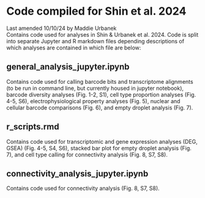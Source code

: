 # Code compiled for Shin et al. 2024
Last amended 10/10/24 by Maddie Urbanek  
Contains code used for analyses in Shin & Urbanek et al. 2024. Code is split into separate Jupyter and R markdown files depending descriptions of which analyses are contained in which file are below: 

## general_analysis_jupyter.ipynb
Contains code used for calling barcode bits and transcriptome alignments (to be run in command line, but currently housed in jupyter notebook), barcode diversity analyses (Fig. 1-2, S1), cell type proportion analyses (Fig. 4-5, S6), electrophysiological property analyses (Fig. 5), nuclear and cellular barcode comparisons (Fig. 6), and empty droplet analysis (Fig. 7).  

## r_scripts.rmd
Contains code used for transcriptomic and gene expression analyses (DEG, GSEA) (Fig. 4-5, S4, S6), stacked bar plot for empty droplet analysis (Fig. 7), and cell type calling for connectivity analysis (Fig. 8, S7, S8). 

## connectivity_analysis_jupyter.ipynb
Contains code used for connectivity analysis (Fig. 8, S7, S8).
